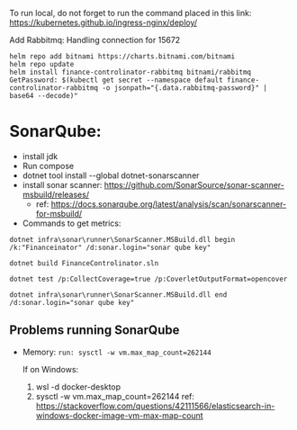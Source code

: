 

To run local, do not forget to run the command placed in this link:
https://kubernetes.github.io/ingress-nginx/deploy/


Add Rabbitmq:
Handling connection for 15672
```
helm repo add bitnami https://charts.bitnami.com/bitnami
helm repo update
helm install finance-controlinator-rabbitmq bitnami/rabbitmq
GetPassword: $(kubectl get secret --namespace default finance-controlinator-rabbitmq -o jsonpath="{.data.rabbitmq-password}" | base64 --decode)"
```


# SonarQube:
- install jdk
- Run compose
- dotnet tool install --global dotnet-sonarscanner
- install sonar scanner: https://github.com/SonarSource/sonar-scanner-msbuild/releases/
	- ref: https://docs.sonarqube.org/latest/analysis/scan/sonarscanner-for-msbuild/
- Commands to get metrics:
```
dotnet infra\sonar\runner\SonarScanner.MSBuild.dll begin /k:"Financeinator" /d:sonar.login="sonar qube key"

dotnet build FinanceControlinator.sln

dotnet test /p:CollectCoverage=true /p:CoverletOutputFormat=opencover

dotnet infra\sonar\runner\SonarScanner.MSBuild.dll end /d:sonar.login="sonar qube key" 

```

## Problems running SonarQube

- Memory:
``` run: sysctl -w vm.max_map_count=262144 ```

	If on Windows:
	1) wsl -d docker-desktop
	2) sysctl -w vm.max_map_count=262144
	ref: https://stackoverflow.com/questions/42111566/elasticsearch-in-windows-docker-image-vm-max-map-count
